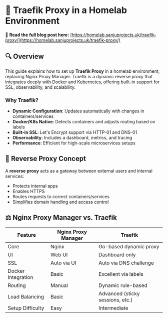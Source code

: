 # 🧭 Traefik Proxy in a Homelab Environment

📖 **Read the full blog post here:** [https://homelab.sanjuprojects.uk/traefik-proxy/](https://homelab.sanjuprojects.uk/traefik-proxy/)

## 🔍 Overview

This guide explains how to set up **Traefik Proxy** in a homelab environment, replacing Nginx Proxy Manager. Traefik is a dynamic reverse proxy that integrates deeply with Docker and Kubernetes, offering built-in support for SSL, observability, and scalability.

### Why Traefik?
- **Dynamic Configuration**: Updates automatically with changes in containers/services
- **Docker/K8s Native**: Detects containers and adjusts routing based on labels
- **Built-in SSL**: Let's Encrypt support via HTTP-01 and DNS-01
- **Observability**: Includes a dashboard, metrics, and tracing
- **Performance**: Efficient for high-scale microservices setups

## 🔁 Reverse Proxy Concept

A **reverse proxy** acts as a gateway between external users and internal services:
- Protects internal apps
- Enables HTTPS
- Routes requests to correct containers/services
- Simplifies domain handling and access control

## ⚖️ Nginx Proxy Manager vs. Traefik

| Feature             | Nginx Proxy Manager      | Traefik                            |
|---------------------|--------------------------|------------------------------------|
| Core                | Nginx                    | Go-based dynamic proxy             |
| UI                  | Web UI                   | Dashboard only                     |
| SSL                 | Auto via UI              | Auto via DNS challenge             |
| Docker Integration  | Basic                    | Excellent via labels               |
| Routing             | Manual                   | Dynamic rule-based                 |
| Load Balancing      | Basic                    | Advanced (sticky sessions, etc.)   |
| Setup Difficulty    | Easy                     | Intermediate                       |
